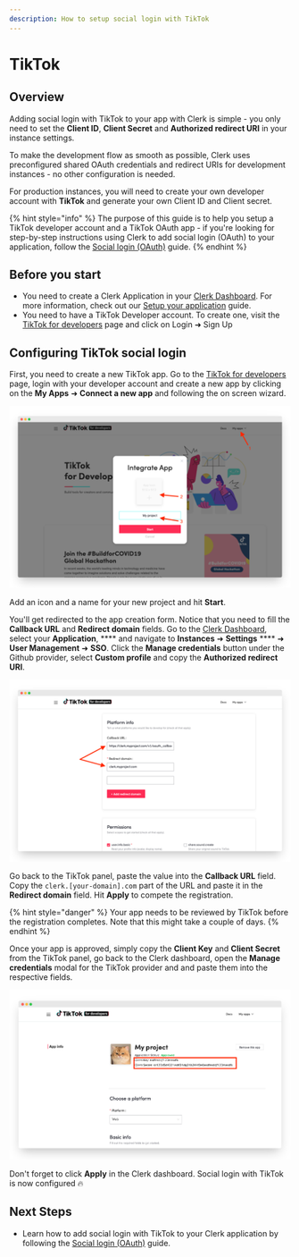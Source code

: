 ```yaml
---
description: How to setup social login with TikTok
---
```


# TikTok

## Overview

Adding social login with TikTok to your app with Clerk is simple -  you only need to set the **Client ID**, **Client Secret** and **Authorized redirect URI** in your instance settings.

To make the development flow as smooth as possible, Clerk uses preconfigured shared OAuth credentials and redirect URIs for development instances - no other configuration is needed.&#x20;

For production instances, you will need to create your own developer account with **TikTok** and generate your own Client ID and Client secret.

{% hint style="info" %}
The purpose of this guide is to help you setup a TikTok developer account and a TikTok OAuth app - if you're looking for step-by-step instructions using Clerk to add social login (OAuth) to your application, follow the [Social login (OAuth)](../../popular-guides/social-login-oauth.md) guide.
{% endhint %}

## Before you start

* You need to create a Clerk Application in your [Clerk Dashboard](https://dashboard.clerk.dev). For more information, check out our [Setup your application](../../popular-guides/setup-your-application.md) guide.
* You need to have a TikTok Developer account. To create one, visit the [TikTok for developers](https://developers.tiktok.com) page and click on Login ➜ Sign Up

## Configuring TikTok social login

First, you need to create a new TikTok app. Go to the [TikTok for developers](https://developers.tiktok.com) page, login with your developer account and create a new app by clicking on the **My Apps**  ➜  **Connect a new app**  and following the on screen wizard.

![Creating a new TikTok app](../../.gitbook/assets/screely-1628428985188.png)

Add an icon and a name for your new project and hit **Start**.&#x20;

You'll get redirected to the app creation form. Notice that you need to fill the **Callback URL** and **Redirect domain** fields. Go to the [Clerk Dashboard](https://dashboard.clerk.dev), select your **Application**, **** and navigate to **Instances** ➜  **Settings** **** ➜  **User Management** ➜ **SSO**.  Click the **Manage credentials** button under the Github provider, select **Custom profile** and copy the **Authorized redirect URI**.&#x20;

![Filling the Callback URL and Redirect domain fields](../../.gitbook/assets/screely-1628431072612.png)

Go back to the TikTok panel, paste the value into the **Callback URL** field. Copy the `clerk.[your-domain].com` part of the URL and paste it in the **Redirect domain** field. Hit **Apply** to compete the registration.

{% hint style="danger" %}
Your app needs to be reviewed by TikTok before the registration completes. Note that this might take a couple of days.
{% endhint %}

Once your app is approved, simply copy the **Client Key** and **Client Secret** from the TikTok panel, go back to the Clerk dashboard, open the **Manage credentials** modal for the TikTok provider and and paste them into the respective fields.

![](../../.gitbook/assets/screely-1629454849538.png)

Don't forget to click **Apply** in the Clerk dashboard. Social login with TikTok is now configured 🔥&#x20;

## Next Steps

* Learn how to add social login with TikTok to your Clerk application by following the [Social login (OAuth)](../../popular-guides/social-login-oauth.md) guide.
